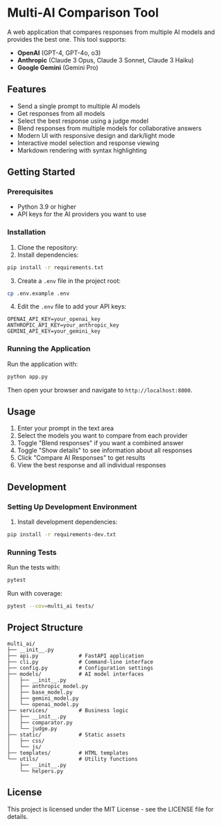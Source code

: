 # Multi-AI Comparison Tool

A web application that compares responses from multiple AI models and provides the best one. This tool supports:

- **OpenAI** (GPT-4, GPT-4o, o3)
- **Anthropic** (Claude 3 Opus, Claude 3 Sonnet, Claude 3 Haiku)
- **Google Gemini** (Gemini Pro)

## Features

- Send a single prompt to multiple AI models
- Get responses from all models
- Select the best response using a judge model
- Blend responses from multiple models for collaborative answers
- Modern UI with responsive design and dark/light mode
- Interactive model selection and response viewing
- Markdown rendering with syntax highlighting

## Getting Started

### Prerequisites

- Python 3.9 or higher
- API keys for the AI providers you want to use

### Installation

1. Clone the repository:
2. Install dependencies:
```bash
pip install -r requirements.txt
```

3. Create a `.env` file in the project root:
```bash
cp .env.example .env
```

4. Edit the `.env` file to add your API keys:
```
OPENAI_API_KEY=your_openai_key
ANTHROPIC_API_KEY=your_anthropic_key
GEMINI_API_KEY=your_gemini_key
```

### Running the Application

Run the application with:

```bash
python app.py
```

Then open your browser and navigate to `http://localhost:8000`.

## Usage

1. Enter your prompt in the text area
2. Select the models you want to compare from each provider
3. Toggle "Blend responses" if you want a combined answer
4. Toggle "Show details" to see information about all responses
5. Click "Compare AI Responses" to get results
6. View the best response and all individual responses

## Development

### Setting Up Development Environment

1. Install development dependencies:
```bash
pip install -r requirements-dev.txt
```

### Running Tests

Run the tests with:

```bash
pytest
```

Run with coverage:

```bash
pytest --cov=multi_ai tests/
```

## Project Structure

```
multi_ai/
├── __init__.py
├── api.py             # FastAPI application
├── cli.py             # Command-line interface
├── config.py          # Configuration settings
├── models/            # AI model interfaces
│   ├── __init__.py
│   ├── anthropic_model.py
│   ├── base_model.py
│   ├── gemini_model.py
│   └── openai_model.py
├── services/          # Business logic
│   ├── __init__.py
│   ├── comparator.py
│   └── judge.py
├── static/            # Static assets
│   ├── css/
│   └── js/
├── templates/         # HTML templates
└── utils/             # Utility functions
    ├── __init__.py
    └── helpers.py
```

## License

This project is licensed under the MIT License - see the LICENSE file for details.